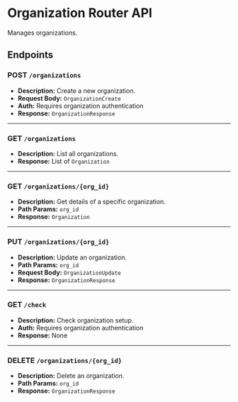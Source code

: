 # Organization Router API

Manages organizations.

## Endpoints

### POST `/organizations`
- **Description:** Create a new organization.
- **Request Body:** `OrganizationCreate`
- **Auth:** Requires organization authentication
- **Response:** `OrganizationResponse`

---

### GET `/organizations`
- **Description:** List all organizations.
- **Response:** List of `Organization`

---

### GET `/organizations/{org_id}`
- **Description:** Get details of a specific organization.
- **Path Params:** `org_id`
- **Response:** `Organization`

---

### PUT `/organizations/{org_id}`
- **Description:** Update an organization.
- **Path Params:** `org_id`
- **Request Body:** `OrganizationUpdate`
- **Response:** `OrganizationResponse`

---

### GET `/check`
- **Description:** Check organization setup.
- **Auth:** Requires organization authentication
- **Response:** None

---

### DELETE `/organizations/{org_id}`
- **Description:** Delete an organization.
- **Path Params:** `org_id`
- **Response:** `OrganizationResponse`